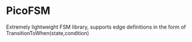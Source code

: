PicoFSM
=======

Extremely lightweight FSM library, supports edge definitions in the form of TransitionToWhen(state,condition)
